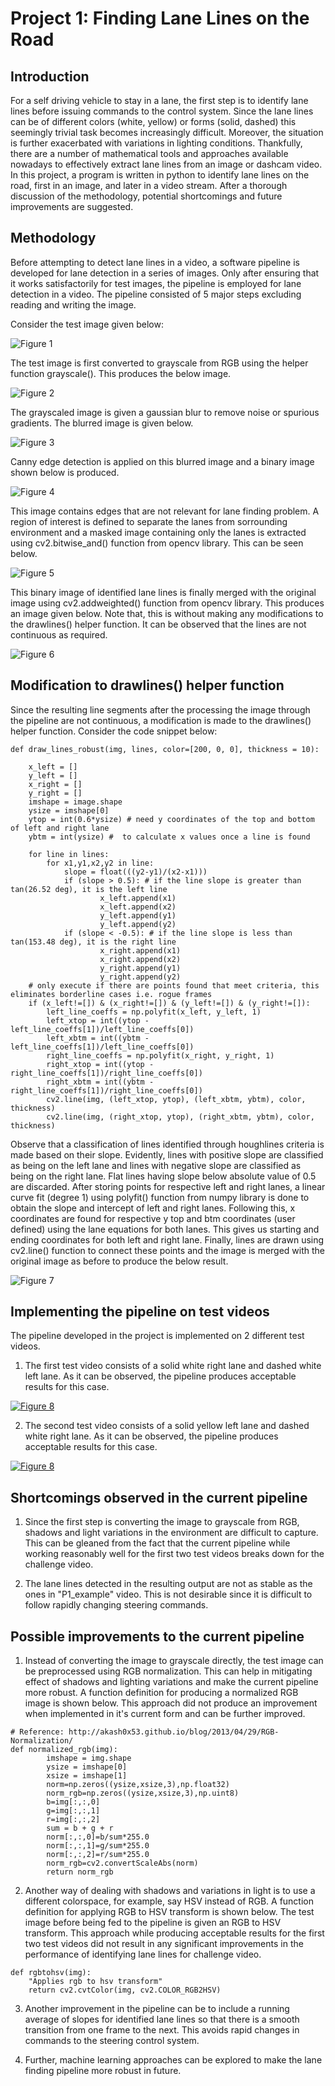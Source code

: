 # **Project 1: Finding Lane Lines on the Road** 

## Introduction

For a self driving vehicle to stay in a lane, the first step is to identify lane lines before issuing commands to the control system. Since the lane lines can be of different colors (white, yellow) or forms (solid, dashed) this seemingly trivial task becomes increasingly difficult. Moreover, the situation is further exacerbated with variations in lighting conditions. Thankfully, there are a number of mathematical tools and approaches available nowadays to effectively extract lane lines from an image or dashcam video. In this project, a program is written in python to identify lane lines on the road, first in an image, and later in a video stream. After a thorough discussion of the methodology, potential shortcomings and future improvements are suggested.

## Methodology
Before attempting to detect lane lines in a video, a software pipeline is developed for lane detection in a series of images. Only after ensuring that it works satisfactorily for test images, the pipeline is employed for lane detection in a video. 
The pipeline consisted of 5 major steps excluding reading and writing the image. 

Consider the test image given below:

![Figure 1](https://github.com/vsingla2/Udacity-SDCND-Term1-P1/blob/master/writeup_images/solidWhiteRight.jpg)

The test image is first converted to grayscale from RGB using the helper function grayscale(). This produces the below image.

![Figure 2](https://github.com/vsingla2/Udacity-SDCND-Term1-P1/blob/master/writeup_images/_gray_solidWhiteRight.jpg)

The grayscaled image is given a gaussian blur to remove noise or spurious gradients. The blurred image is given below.

![Figure 3](https://github.com/vsingla2/Udacity-SDCND-Term1-P1/blob/master/writeup_images/_blur_gray_solidWhiteRight.jpg)

Canny edge detection is applied on this blurred image and a binary image shown below is produced.

![Figure 4](https://github.com/vsingla2/Udacity-SDCND-Term1-P1/blob/master/writeup_images/_edges_solidWhiteRight.jpg)

This image contains edges that are not relevant for lane finding problem. A region of interest is defined to separate the lanes from sorrounding environment and a masked image containing only the lanes is extracted using cv2.bitwise_and() function from opencv library. This can be seen below.

![Figure 5](https://github.com/vsingla2/Udacity-SDCND-Term1-P1/blob/master/writeup_images/_masked_edges_solidWhiteRight.jpg)

This binary image of identified lane lines is finally merged with the original image using cv2.addweighted() function from opencv library. This produces an image given below. Note that, this is without making any modifications to the drawlines() helper function. It can be observed that the lines are not continuous as required.

![Figure 6](https://github.com/vsingla2/Udacity-SDCND-Term1-P1/blob/master/writeup_images/_lines_edges_solidWhiteRight.jpg)

## Modification to drawlines() helper function
Since the resulting line segments after the processing the image through the pipeline are not continuous, a modification is made to the drawlines() helper function. Consider the code snippet below:

```
def draw_lines_robust(img, lines, color=[200, 0, 0], thickness = 10):
  
    x_left = []
    y_left = []
    x_right = []
    y_right = []
    imshape = image.shape
    ysize = imshape[0]
    ytop = int(0.6*ysize) # need y coordinates of the top and bottom of left and right lane
    ybtm = int(ysize) #  to calculate x values once a line is found
    
    for line in lines:
        for x1,y1,x2,y2 in line:
            slope = float(((y2-y1)/(x2-x1)))
            if (slope > 0.5): # if the line slope is greater than tan(26.52 deg), it is the left line
                    x_left.append(x1)
                    x_left.append(x2)
                    y_left.append(y1)
                    y_left.append(y2)
            if (slope < -0.5): # if the line slope is less than tan(153.48 deg), it is the right line
                    x_right.append(x1)
                    x_right.append(x2)
                    y_right.append(y1)
                    y_right.append(y2)
    # only execute if there are points found that meet criteria, this eliminates borderline cases i.e. rogue frames
    if (x_left!=[]) & (x_right!=[]) & (y_left!=[]) & (y_right!=[]): 
        left_line_coeffs = np.polyfit(x_left, y_left, 1)
        left_xtop = int((ytop - left_line_coeffs[1])/left_line_coeffs[0])
        left_xbtm = int((ybtm - left_line_coeffs[1])/left_line_coeffs[0])
        right_line_coeffs = np.polyfit(x_right, y_right, 1)
        right_xtop = int((ytop - right_line_coeffs[1])/right_line_coeffs[0])
        right_xbtm = int((ybtm - right_line_coeffs[1])/right_line_coeffs[0])
        cv2.line(img, (left_xtop, ytop), (left_xbtm, ybtm), color, thickness)
        cv2.line(img, (right_xtop, ytop), (right_xbtm, ybtm), color, thickness)
```
Observe that a classification of lines identified through houghlines criteria is made based on their slope. Evidently, lines with positive slope are classified as being on the left lane and lines with negative slope are classified as being on the right lane. Flat lines having slope below absolute value of 0.5 are discarded. After storing points for respective left and right lanes, a linear curve fit (degree 1) using polyfit() function from numpy library is done to obtain the slope and intercept of left and right lanes. Following this, x coordinates are found for respective y top and btm coordinates (user defined) using the lane equations for both lanes. This gives us starting and ending coordinates for both left and right lane. Finally, lines are drawn using cv2.line() function to connect these points and the image is merged with the original image as before to produce the below result.

![Figure 7](https://github.com/vsingla2/Udacity-SDCND-Term1-P1/blob/master/writeup_images/_lines_edges_solidWhiteRight_draw_lines_modification.jpg)

## Implementing the pipeline on test videos

The pipeline developed in the project is implemented on 2 different test videos.

1. The first test video consists of a solid white right lane and dashed white left lane. As it can be observed, the pipeline produces acceptable results for this case.

[![Figure 8](http://i.imgur.com/xxYWezT.jpg)](https://www.youtube.com/watch?v=Td0nwyttV7g)

2. The second test video consists of a solid yellow left lane and dashed white right lane. As it can be observed, the pipeline produces acceptable results for this case.

[![Figure 8](http://i.imgur.com/StGtIIA.jpg)](https://youtu.be/vGnH1O8CUIE)

## Shortcomings observed in the current pipeline

1. Since the first step is converting the image to grayscale from RGB, shadows and light variations in the environment are difficult to capture. This can be gleaned from the fact that the current pipeline while working reasonably well for the first two test videos breaks down for the challenge video.

1. The lane lines detected in the resulting output are not as stable as the ones in "P1_example" video. This is not desirable since it is difficult to follow rapidly changing steering commands.

## Possible improvements to the current pipeline

1. Instead of converting the image to grayscale directly, the test image can be preprocessed using RGB normalization. This can help in mitigating effect of shadows and lighting variations and make the current pipeline more robust. A function definition for producing a normalized RGB image is shown below. This approach did not produce an improvement when implemented in it's current form and can be further improved. 

```
# Reference: http://akash0x53.github.io/blog/2013/04/29/RGB-Normalization/
def normalized_rgb(img):
        imshape = img.shape
        ysize = imshape[0]
        xsize = imshape[1]
        norm=np.zeros((ysize,xsize,3),np.float32)
        norm_rgb=np.zeros((ysize,xsize,3),np.uint8)
        b=img[:,:,0]
        g=img[:,:,1]
        r=img[:,:,2]
        sum = b + g + r
        norm[:,:,0]=b/sum*255.0
        norm[:,:,1]=g/sum*255.0
        norm[:,:,2]=r/sum*255.0
        norm_rgb=cv2.convertScaleAbs(norm)
        return norm_rgb
```

2. Another way of dealing with shadows and variations in light is to use a different colorspace, for example, say HSV instead of RGB. A function definition for applying RGB to HSV transform is shown below. The test image before being fed to the pipeline is given an RGB to HSV transform. This approach while producing acceptable results for the first two test videos did not result in any significant improvements in the performance of identifying lane lines for challenge video.

```
def rgbtohsv(img):
    "Applies rgb to hsv transform"
    return cv2.cvtColor(img, cv2.COLOR_RGB2HSV)
```

3. Another improvement in the pipeline can be to include a running average of slopes for identified lane lines so that there is a smooth transition from one frame to the next. This avoids rapid changes in commands to the steering control system.

1. Further, machine learning approaches can be explored to make the lane finding pipeline more robust in future.
